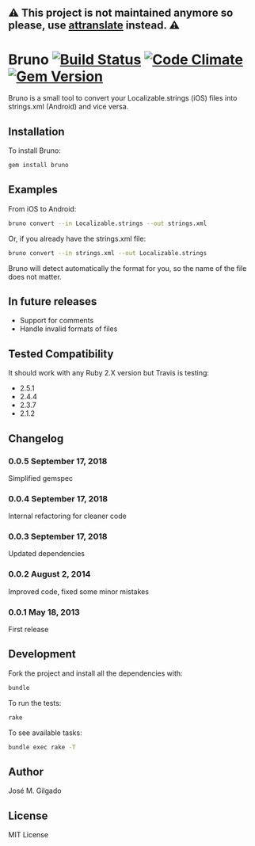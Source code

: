 ## ⚠️ This project is not maintained anymore so please, use [attranslate](https://github.com/fkirc/attranslate) instead. ⚠️

# Bruno [![Build Status](https://travis-ci.org/josem/bruno.png?branch=master)](https://travis-ci.org/josem/bruno) [![Code Climate](https://codeclimate.com/github/josem/bruno.png)](https://codeclimate.com/github/josem/bruno) [![Gem Version](https://badge.fury.io/rb/bruno.svg)](http://badge.fury.io/rb/bruno)
Bruno is a small tool to convert your Localizable.strings (iOS) files into strings.xml (Android) and vice versa.



## Installation
To install Bruno:
```bash
gem install bruno
```

## Examples

From iOS to Android:
```bash
bruno convert --in Localizable.strings --out strings.xml
```

Or, if you already have the strings.xml file:
```bash
bruno convert --in strings.xml --out Localizable.strings
```

Bruno will detect automatically the format for you, so the name of the file does not matter.

## In future releases
* Support for comments
* Handle invalid formats of files

## Tested Compatibility
It should work with any Ruby 2.X version but Travis is testing:
* 2.5.1
* 2.4.4
* 2.3.7
* 2.1.2

## Changelog
### 0.0.5 September 17, 2018
Simplified gemspec
### 0.0.4 September 17, 2018
Internal refactoring for cleaner code
### 0.0.3 September 17, 2018
Updated dependencies
### 0.0.2 August 2, 2014
Improved code, fixed some minor mistakes
### 0.0.1 May 18, 2013
First release


## Development
Fork the project and install all the dependencies with:
```bash
bundle
```

To run the tests:
```bash
rake
```

To see available tasks:
```bash
bundle exec rake -T
```

## Author
José M. Gilgado

## License
MIT License

